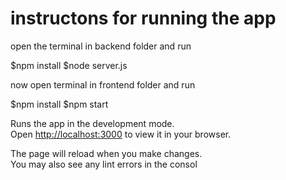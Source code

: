 # instructons for running the app
open the terminal in backend folder and run

$npm install
$node server.js

now open terminal in frontend folder and run

$npm install
$npm start

Runs the app in the development mode.\
Open [http://localhost:3000](http://localhost:3000) to view it in your browser.

The page will reload when you make changes.\
You may also see any lint errors in the consol
